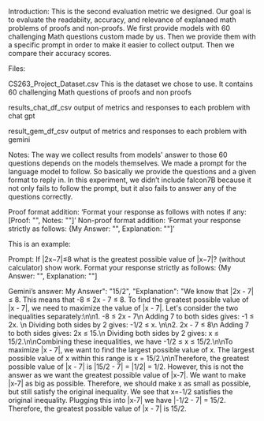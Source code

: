 Introduction:
This is the second evaluation metric we designed. Our goal is to evaluate the readabiity, accuracy, and relevance of explanaed math problems of proofs and non-proofs. We first provide models with 60 challenging Math questions custom made by us. Then we provide them with a specific prompt in order to make it easier to collect output. Then we compare their accuracy scores.

Files:

CS263_Project_Dataset.csv
This is the dataset we chose to use. It contains 60 challenging Math questions of proofs and non proofs

results_chat_df_csv
output of metrics and responses to each problem with chat gpt

result_gem_df_csv
output of metrics and responses to each problem with gemini


Notes:
The way we collect results from models' answer to those 60 questions depends on the models themselves. We made a prompt for the language model to follow. So basically we provide the questions and a given format to reply in. In this experiment, we didn’t include falcon7B because it not only fails to follow the prompt, but it also fails to answer any of the questions correctly.

Proof format addition:
‘Format your response as follows with notes if any: [Proof: "<answer>", Notes: "<notes>"]’
Non-proof format addition:
‘Format your response strictly as follows: {My Answer: "<answer>", Explanation: "<explanation>"]’

This is an example:

Prompt:
If |2x−7|≤8 what is the greatest possible value of |x−7|? (without calculator) show work. Format your response strictly as follows: {My Answer: "<answer>", Explanation: "<explanation>"]

Gemini’s answer:
My Answer": "15/2", "Explanation": "We know that |2x - 7| ≤ 8. This means that -8 ≤ 2x - 7 ≤ 8.  To find the greatest possible value of |x - 7|, we need to maximize the value of |x - 7|. Let's consider the two inequalities separately:\n\n1. -8 ≤ 2x - 7\n   Adding 7 to both sides gives: -1 ≤ 2x. \n   Dividing both sides by 2 gives: -1/2 ≤ x. \n\n2. 2x - 7 ≤ 8\n   Adding 7 to both sides gives: 2x ≤ 15.\n   Dividing both sides by 2 gives: x ≤ 15/2.\n\nCombining these inequalities, we have -1/2 ≤ x ≤ 15/2.\n\nTo maximize |x - 7|, we want to find the largest possible value of x. The largest possible value of x within this range is x = 15/2.\n\nTherefore, the greatest possible value of |x - 7| is |15/2 - 7| = |1/2| = 1/2. However, this is not the answer as we want the greatest possible value of |x-7|.  We want to make |x-7| as big as possible.  Therefore, we should make x as small as possible, but still satisfy the original inequality.  We see that x=-1/2 satisfies the original inequality.  Plugging this into |x-7| we have |-1/2 - 7| = 15/2.  Therefore, the greatest possible value of |x - 7| is 15/2.
